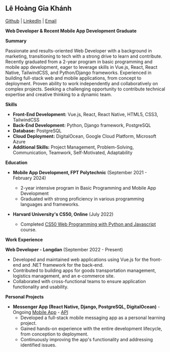 
## Lê Hoàng Gia Khánh
[Github](https://github.com/ibretsam) | [LinkedIn](https://www.linkedin.com/in/khanhle0709/) | [Email](mailto:khanhle.3109@gmail.com)

**Web Developer & Recent Mobile App Development Graduate**

**Summary**

Passionate and results-oriented Web Developer with a background in marketing, transitioning to tech with a strong drive to learn and contribute. Recently graduated from a 2-year program in basic programming and mobile app development, eager to leverage skills in Vue.js, React, React Native, TailwindCSS, and Python/Django frameworks. Experienced in building full-stack web and mobile applications, from concept to deployment. Proven ability to work independently and collaboratively on complex projects. Seeking a challenging opportunity to contribute technical expertise and creative thinking to a dynamic team.

**Skills**

-   **Front-End Development:** Vue.js, React, React Native, HTML5, CSS3, TailwindCSS
-   **Back-End Development:** Python, Django framework, PostgreSQL
-   **Database:** PostgreSQL
-   **Cloud Deployment:** DigitalOcean, Google Cloud Platform, Microsoft Azure
-   **Additional Skills:** Project Management, Problem-Solving, Communication, Teamwork, Self-Motivated, Adaptability

**Education**

-   **Mobile App Development, FPT Polytechnic** (September 2021 - February 2024)
    
    -   2-year intensive program in Basic Programming and Mobile App Development
    -   Graduated with strong proficiency in various programming languages and frameworks.
    
-   **Harvard University's CS50, Online** (July 2022)
    
    -   Completed [CS50 Web Programming with Python and Javascript](https://certificates.cs50.io/13155f32-2cad-4aec-a1d9-0adc22993488.pdf?size=letter) course.
    

**Work Experience**

**Web Developer - Longdan** (September 2022 - Present)

-   Developed and maintained web applications using Vue.js for the front-end and .NET framework for the back-end.
-   Contributed to building apps for goods transportation management, logistics management, and an e-commerce site.
-   Collaborated with cross-functional teams to ensure application functionality and usability.

**Personal Projects**

-   **Messenger App (React Native, Django, PostgreSQL, DigitalOcean)** - Ongoing
    [Mobile App](https://github.com/ibretsam/RealtimeChatApp) - [API](https://github.com/ibretsam/RealtimeChatAPI)
    -   Developed a full-stack mobile messaging app as a personal learning project.
    -   Gained hands-on experience with the entire development lifecycle, from conception to deployment.
    -   Continuously improving the app's functionality and addressing identified issues.
    
